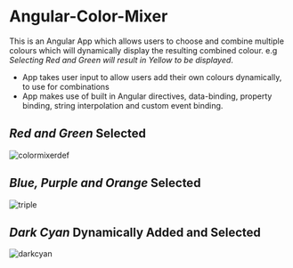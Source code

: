 # Angular-Color-Mixer
This is an Angular App which allows users to choose and combine multiple colours which will dynamically display the resulting combined colour.
e.g *Selecting Red and Green will result in Yellow to be displayed*.

- App takes user input to allow users add their own colours dynamically, to use for combinations
- App makes use of built in Angular directives, data-binding, property binding, string interpolation and custom event binding.

## *Red and Green* Selected
![colormixerdef](https://user-images.githubusercontent.com/26485048/46123410-5ef56180-c272-11e8-99e4-86650cdb30e3.jpg)

## *Blue, Purple and Orange* Selected
![triple](https://user-images.githubusercontent.com/26485048/46123514-1ab69100-c273-11e8-9735-be93a58bf350.jpg)

## *Dark Cyan* Dynamically Added and Selected
![darkcyan](https://user-images.githubusercontent.com/26485048/46123634-a8927c00-c273-11e8-81dc-2d2b0c8ffdab.jpg)
